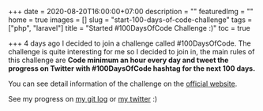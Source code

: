 +++
date = 2020-08-20T16:00:00+07:00
description = ""
featuredImg = ""
home = true
images = []
slug = "start-100-days-of-code-challenge"
tags = ["php", "laravel"]
title = "Started #100DaysOfCode Challenge :)"
toc = true

+++
4 days ago I decided to join a challenge called #100DaysOfCode. The challenge is quite interesting for me so I decided to join in, the main rules of this challenge are **Code minimum an hour every day and tweet the progress on Twitter with #100DaysOfCode hashtag for the next 100 days.**

You can see detail information of the challenge on the [official website](https://100daysofcode.com "Official Website #100DaysOfCode Challenge").

See my progress on [my git log](https://github.com/budimanfajarf/100-days-of-code/blob/master/log.md "Git Log #100DaysOfCode") or [my twitter](https://twitter.com/budimanfajarf "Twitter budimanfajarf") :)
